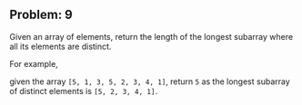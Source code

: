 Problem: 9
---
Given an array of elements,
return the length of the longest subarray where all its elements are distinct.

For example,

given the array `[5, 1, 3, 5, 2, 3, 4, 1]`,
return `5` as the longest subarray of distinct elements is `[5, 2, 3, 4, 1]`.
